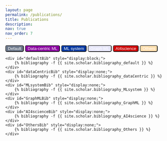 ```yaml
---
layout: page
permalink: /publications/
title: Publications
description: 
nav: true
nav_order: 7
---
```

<!-- _pages/publications.md -->
<div class="publications">
    <!-- <div>machine learning</div> -->
    <button style="display: inline-block; background-color: #6A7689; color: #FFFFFF; border-radius: 5px; outline: none;" 
    onclick="changeBibliography('defaultBib')">
        Default
    </button>
    <button style="display: inline-block; background-color: #89009F; color: #FFFFFF; border-radius: 5px; outline: none;" 
    onclick="changeBibliography('dataCentricBib')">
        Data-centric ML
    </button>
    <button style="display: inline-block; background-color: #00369f; color: #FFFFFF; border-radius: 5px; outline: none;" 
    onclick="changeBibliography('MLsystemBib')">
        ML system
    </button>
    <button style="display: inline-block; background-color: #e6e6fa; color: #FFFFFF; border-radius: 5px; outline: none;" 
    onclick="changeBibliography('GraphMLBib')">
        Graph ML
    </button>
    <button style="display: inline-block; background-color: #cd0000; color: #FFFFFF; border-radius: 5px; outline: none;" 
    onclick="changeBibliography('AI4scienceBib')">
        AI4science
    </button>
    <button style="display: inline-block; background-color: #ffdead; color: #FFFFFF; border-radius: 5px; outline: none;" 
    onclick="changeBibliography('OthersBib')">
        Others
    </button>
    
    <div id="defaultBib" style="display:block;">
        {% bibliography -f {{ site.scholar.bibliography_default }} %}
    </div>
    <div id="dataCentricBib" style="display:none;">
        {% bibliography -f {{ site.scholar.bibliography_dataCentric }} %}
    </div>
    <div id="MLsystemBib" style="display:none;">
        {% bibliography -f {{ site.scholar.bibliography_MLsystem }} %}
    </div>
    <div id="GraphMLBib" style="display:none;">
        {% bibliography -f {{ site.scholar.bibliography_GraphML }} %}
    </div>
    <div id="AI4scienceBib" style="display:none;">
        {% bibliography -f {{ site.scholar.bibliography_AI4science }} %}
    </div>
    <div id="OthersBib" style="display:none;">
        {% bibliography -f {{ site.scholar.bibliography_Others }} %}
    </div>
</div>

<script>
    function changeBibliography(choice) {
        document.getElementById("defaultBib").style.display = "none";
        document.getElementById("dataCentricBib").style.display = "none";
        document.getElementById("MLsystemBib").style.display = "none";
        document.getElementById("GraphMLBib").style.display = "none";
        document.getElementById("AI4scienceBib").style.display = "none";
        document.getElementById("OthersBib").style.display = "none";

        document.getElementById(choice).style.display = "block";
    }
</script>
